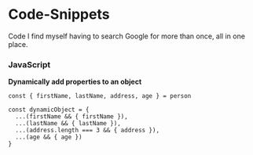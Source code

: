 # Code-Snippets
Code I find myself having to search Google for more than once, all in one place.

### JavaScript
**Dynamically add properties to an object**
```
const { firstName, lastName, address, age } = person

const dynamicObject = {
  ...(firstName && { firstName }),
  ...(lastName && { lastName }),
  ...(address.length === 3 && { address }),
  ...(age && { age })
}
```
